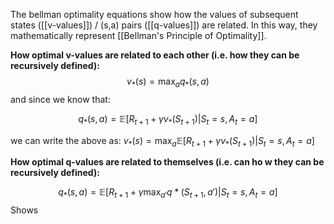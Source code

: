 

The bellman optimality equations show how the values of subsequent states ([[v-values]]) / (s,a) pairs ([[q-values]]) are related. In this way, they mathematically represent [[Bellman's Principle of Optimality]].


**How optimal v-values are related to each other (i.e. how they can be recursively defined):**
$$v_*(s) = \max_{a}q_*(s,a)$$
and since we know that:

$$q_*(s,a) = \mathbb{E}[R_{t+1} + \gamma v_* (S_{t+1}) | S_{t} = s, A_t= a]$$

we can write the above as:
$v_*(s) = \max_{a} \mathbb{E}[R_{t+1} + \gamma v_* (S_{t+1}) | S_{t} = s, A_t= a]$

**How optimal q-values are related to themselves (i.e. can ho w they can be recursively  defined):**


$$q_* (s,a) = \mathbb{E}[R_{t+1} + \gamma  \max_{a'}q*(S_{t+1}, a') | S_t = s, A_t =a]$$
Shows
